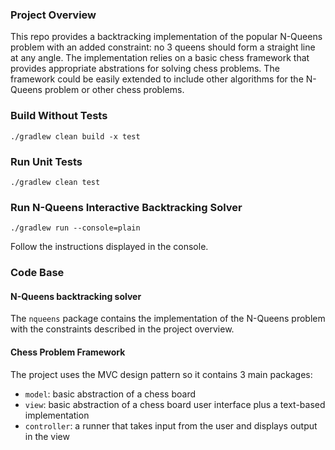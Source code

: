 ### Project Overview
This repo provides a backtracking implementation of the popular N-Queens problem with an added constraint: no 3 queens should form a straight line at any angle. The implementation relies on a basic chess framework that provides appropriate abstrations for solving chess problems. The framework could be easily extended to include other algorithms for the N-Queens problem or other chess problems.

### Build Without Tests
```
./gradlew clean build -x test
```

### Run Unit Tests
```
./gradlew clean test
```

### Run N-Queens Interactive Backtracking Solver
```
./gradlew run --console=plain
```
Follow the instructions displayed in the console.

### Code Base

#### N-Queens backtracking solver
The `nqueens` package contains the implementation of the N-Queens problem with the constraints described in the project overview.

#### Chess Problem Framework
The project uses the MVC design pattern so it contains 3 main packages:
- `model`: basic abstraction of a chess board
- `view`: basic abstraction of a chess board user interface plus a text-based implementation
- `controller`: a runner that takes input from the user and displays output in the view
